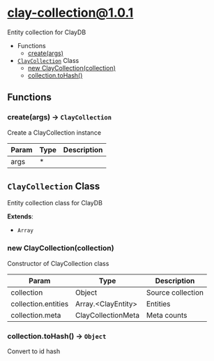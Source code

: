 # clay-collection@1.0.1

Entity collection for ClayDB

+ Functions
  + [create(args)](#clay-collection-function-create)
+ [`ClayCollection`](#clay-collection-classes) Class
  + [new ClayCollection(collection)](#clay-collection-classes-clay-collection-constructor)
  + [collection.toHash()](#clay-collection-classes-clay-collection-toHash)

## Functions

<a class='md-heading-link' name="clay-collection-function-create" ></a>

### create(args) -> `ClayCollection`

Create a ClayCollection instance

| Param | Type | Description |
| ----- | --- | -------- |
| args | * |  |



<a class='md-heading-link' name="clay-collection-classes"></a>

## `ClayCollection` Class

Entity collection class for ClayDB

**Extends**: 

+ `Array`



<a class='md-heading-link' name="clay-collection-classes-clay-collection-constructor" ></a>

### new ClayCollection(collection)

Constructor of ClayCollection class

| Param | Type | Description |
| ----- | --- | -------- |
| collection | Object | Source collection |
| collection.entities | Array.&lt;ClayEntity&gt; | Entities |
| collection.meta | ClayCollectionMeta | Meta counts |


<a class='md-heading-link' name="clay-collection-classes-clay-collection-toHash" ></a>

### collection.toHash() -> `Object`

Convert to id hash



